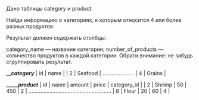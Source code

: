 Дано таблицы category и product.

Найди информацию о категориях, к которым относится 4 или более разных продуктов.

Результат должен содержать столбцы:

category_name — название категории;
number_of_products — количество продуктов в каждой категории.
Обрати внимание: не забудь сгруппировать результат.

_______category_____
| id |    name      |
| 2  | Seafood      |
.....................
| 4  | Grains       |

__________________________product_____________________
| id | name        | amount   | price   | category_id |
| 2  | Shrimp      | 50       | 450     | 2           |
.......................................................
| 8  | Flour       | 20       | 60      | 4           |